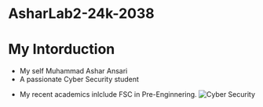 # AsharLab2-24k-2038
# My Intorduction
- My self Muhammad Ashar Ansari
- A passionate Cyber Security student
* My recent academics inlclude FSC in Pre-Enginnering.
![Cyber Security](https://github.com/user-attachments/assets/57432a42-28a2-4eba-a1f3-f7055c4d4bde)

